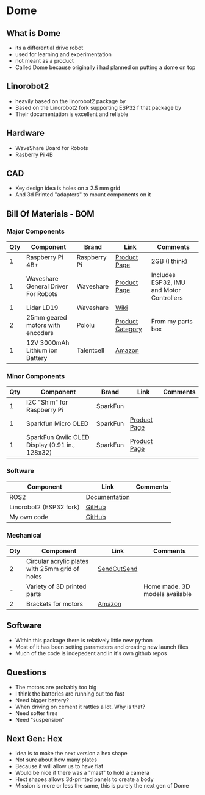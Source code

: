 # Dome

## What is Dome

* its a differential drive robot
* used for learning and experimentation
* not meant as a product
* Called Dome because originally i had planned on putting a dome on top

## Linorobot2

* heavily based on the linorobot2 package by
* Based on the Linorobot2 fork supporting ESP32 f that package by 
* Their documentation is excellent and reliable

## Hardware

* WaveShare Board for Robots
* Rasberry Pi 4B

## CAD

* Key design idea is holes on a 2.5 mm grid
* And 3d Printed "adapters" to mount components on it

## Bill Of Materials - BOM

### Major Components

| Qty | Component | Brand | Link | Comments |
|-----|-----------|-------|------|----------|
| 1 | Raspberry Pi 4B+ | Raspberry Pi | [Product Page](https://www.raspberrypi.com/products/raspberry-pi-4-model-b/) | 2GB (I think) |
| 1 | Waveshare General Driver For Robots | Waveshare | [Product Page](https://www.waveshare.com/general-driver-for-robots.htm) | Includes ESP32, IMU and Motor Controllers |
| 1 | Lidar LD19 | Waveshare | [Wiki](https://www.waveshare.com/wiki/DTOF_LIDAR_LD19) | |
| 2 | 25mm geared motors with encoders | Pololu | [Product Category](https://www.pololu.com/category/115/25d-metal-gearmotors) | From my parts box |
| 1 | 12V 3000mAh Lithium ion Battery | Talentcell | [Amazon](https://www.amazon.com/dp/B01M7Z9Z1N?ref_=ppx_hzod_image_dt_b_fed_asin_title_1_1) | |

### Minor Components

| Qty | Component | Brand | Link | Comments |
|-----|-----------|-------|------|----------|
| 1 | I2C "Shim" for Raspberry Pi | SparkFun | | |
| 1 | Sparkfun Micro OLED | SparkFun | [Product Page](https://www.sparkfun.com/sparkfun-micro-oled-breakout-qwiic-lcd-22495.html) | |
| 1 | SparkFun Qwiic OLED Display (0.91 in., 128x32) | SparkFun | [Product Page](https://www.sparkfun.com/sparkfun-qwiic-oled-display-0-91-in-128x32.html) | |

### Software

| Component | Link | Comments |
|-----------|------|----------|
| ROS2 | [Documentation](https://docs.ros.org/en/jazzy/index.html) | |
| Linorobot2 (ESP32 fork) | [GitHub](https://github.com/hippo5329/linorobot2) | |
| My own code | [GitHub](https://github.com/pitosalas) | |

### Mechanical

| Qty | Component | Link | Comments |
|-----|-----------|------|----------|
| 2 | Circular acrylic plates with 25mm grid of holes | [SendCutSend](https://cart.sendcutsend.com/jhonyptiw97d) | |
| - | Variety of 3D printed parts | | Home made. 3D models available |
| 2 | Brackets for motors | [Amazon](https://www.amazon.com/dp/B0CRQBJV4T?ref_=ppx_hzsearch_conn_dt_b_fed_asin_title_1&th=1) | |

## Software

* Within this package there is relatively little new python
* Most of it has been setting parameters and creating new launch files
* Much of the code is indepedent and in it's own github repos

## Questions

* The motors are probably too big
* I think the batteries are running out too fast
* Need bigger battery?
* When driving on cement it rattles a lot. Why is that?
* Need softer tires
* Need "suspension"

## Next Gen: Hex

* Idea is to make the next version a hex shape
* Not sure about how many plates
* Because it will allow us to have flat 
* Would be nice if there was a "mast" to hold a camera
* Hext shapes allows 3d-printed panels to create a body
* Mission is more or less the same, this is purely the next gen of Dome

